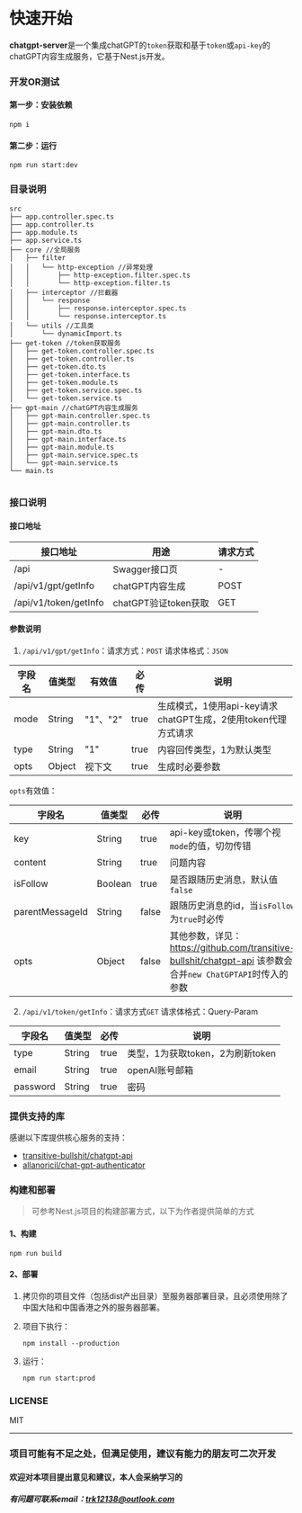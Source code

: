# 快速开始



**chatgpt-server**是一个集成chatGPT的`token`获取和基于`token`或`api-key`的chatGPT内容生成服务，它基于Nest.js开发。



### 开发OR测试

#### 第一步：安装依赖

```shell
npm i
```



#### 第二步：运行

```shell
npm run start:dev
```



### 目录说明

```
src
├── app.controller.spec.ts
├── app.controller.ts
├── app.module.ts
├── app.service.ts
├── core //全局服务
│   ├── filter
│   │   └── http-exception //异常处理
│   │       ├── http-exception.filter.spec.ts
│   │       └── http-exception.filter.ts
│   ├── interceptor //拦截器
│   │   └── response
│   │       ├── response.interceptor.spec.ts
│   │       └── response.interceptor.ts
│   └── utils //工具类
│       └── dynamicImport.ts
├── get-token //token获取服务
│   ├── get-token.controller.spec.ts
│   ├── get-token.controller.ts
│   ├── get-token.dto.ts
│   ├── get-token.interface.ts
│   ├── get-token.module.ts
│   ├── get-token.service.spec.ts
│   └── get-token.service.ts
├── gpt-main //chatGPT内容生成服务
│   ├── gpt-main.controller.spec.ts
│   ├── gpt-main.controller.ts
│   ├── gpt-main.dto.ts
│   ├── gpt-main.interface.ts
│   ├── gpt-main.module.ts
│   ├── gpt-main.service.spec.ts
│   └── gpt-main.service.ts
└── main.ts


```



### 接口说明



#### 接口地址

| 接口地址              | 用途                 | 请求方式 |
| --------------------- | -------------------- | -------- |
| /api                  | Swagger接口页        | -        |
| /api/v1/gpt/getInfo   | chatGPT内容生成      | POST     |
| /api/v1/token/getInfo | chatGPT验证token获取 | GET      |



#### 参数说明

1. `/api/v1/gpt/getInfo`：请求方式：`POST` 请求体格式：`JSON`

| 字段名 | 值类型 | 有效值   | 必传 | 说明                                                         |
| ------ | ------ | -------- | ---- | ------------------------------------------------------------ |
| mode   | String | "1"、"2" | true | 生成模式，1使用api-key请求chatGPT生成，2使用token代理方式请求 |
| type   | String | "1"      | true | 内容回传类型，1为默认类型                                    |
| opts   | Object | 视下文   | true | 生成时必要参数                                               |

`opts`有效值：

| 字段名          | 值类型  | 必传  | 说明                                                         |
| --------------- | ------- | ----- | ------------------------------------------------------------ |
| key             | String  | true  | api-key或token，传哪个视`mode`的值，切勿传错                 |
| content         | String  | true  | 问题内容                                                     |
| isFollow        | Boolean | true  | 是否跟随历史消息，默认值`false`                              |
| parentMessageId | String  | false | 跟随历史消息的id，当`isFollow`为`true`时必传                 |
| opts            | Object  | false | 其他参数，详见：https://github.com/transitive-bullshit/chatgpt-api    该参数会合并`new ChatGPTAPI`时传入的参数 |

2. `/api/v1/token/getInfo`：请求方式`GET` 请求体格式：Query-Param

| 字段名   | 值类型 | 必传 | 说明                             |
| -------- | ------ | ---- | -------------------------------- |
| type     | String | true | 类型，1为获取token，2为刷新token |
| email    | String | true | openAI账号邮箱                   |
| password | String | true | 密码                             |



### 提供支持的库

感谢以下库提供核心服务的支持：

- [transitive-bullshit/chatgpt-api](https://github.com/transitive-bullshit/chatgpt-api)
- [allanoricil/chat-gpt-authenticator](https://github.com/AllanOricil/chat-gpt-authenticator)



### 构建和部署

> 可参考Nest.js项目的构建部署方式，以下为作者提供简单的方式
>

#### 1、构建

```shell
npm run build
```



#### 2、部署

1. 拷贝你的项目文件（包括dist产出目录）至服务器部署目录，且必须使用除了中国大陆和中国香港之外的服务器部署。

2. 项目下执行：

   ```shell
   npm install --production
   ```

3. 运行：

   ```shell
   npm run start:prod
   ```



### LICENSE

MIT



------



### 项目可能有不足之处，但满足使用，建议有能力的朋友可二次开发

#### 欢迎对本项目提出意见和建议，本人会采纳学习的

##### 有问题可联系email：trk12138@outlook.com